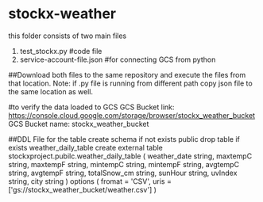 # stockx-weather
this folder consists of two main files
1. test_stockx.py #code file
2. service-account-file.json #for connecting GCS from python

##Download both files to the same repository and execute the files from that location.
Note: if .py file is running from different path copy json file to the same location as well.

#to verify the data loaded to GCS
GCS Bucket link: https://console.cloud.google.com/storage/browser/stockx_weather_bucket
GCS Bucket name: stockx_weather_bucket

##DDL File for the table
create schema if not exists public
drop table if exists weather_daily_table
create external table stockxproject.pubilc.weather_daily_table
(
weather_date string,
maxtempC string,
maxtempF string,
mintempC string,
mintempF string,
avgtempC string,
avgtempF string,
totalSnow_cm string,
sunHour string,
uvIndex string,
city string
)
options (
    fromat = 'CSV',
    uris = ['gs://stockx_weather_bucket/weather.csv']
)

